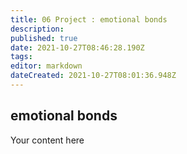 ```yaml
---
title: 06 Project : emotional bonds
description: 
published: true
date: 2021-10-27T08:46:28.190Z
tags: 
editor: markdown
dateCreated: 2021-10-27T08:01:36.948Z
---
```


## emotional bonds
Your content here